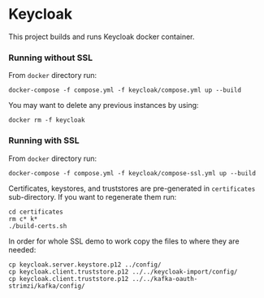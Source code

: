 Keycloak
========

This project builds and runs Keycloak docker container.

### Running without SSL

From `docker` directory run:

    docker-compose -f compose.yml -f keycloak/compose.yml up --build 

You may want to delete any previous instances by using:

    docker rm -f keycloak
    
### Running with SSL

From `docker` directory run:

    docker-compose -f compose.yml -f keycloak/compose-ssl.yml up --build
     

Certificates, keystores, and truststores are pre-generated in `certificates` sub-directory. If you want to regenerate them run:

    cd certificates
    rm c* k*
    ./build-certs.sh


In order for whole SSL demo to work copy the files to where they are needed:

    cp keycloak.server.keystore.p12 ../config/
    cp keycloak.client.truststore.p12 ../../keycloak-import/config/  
    cp keycloak.client.truststore.p12 ../../kafka-oauth-strimzi/kafka/config/

